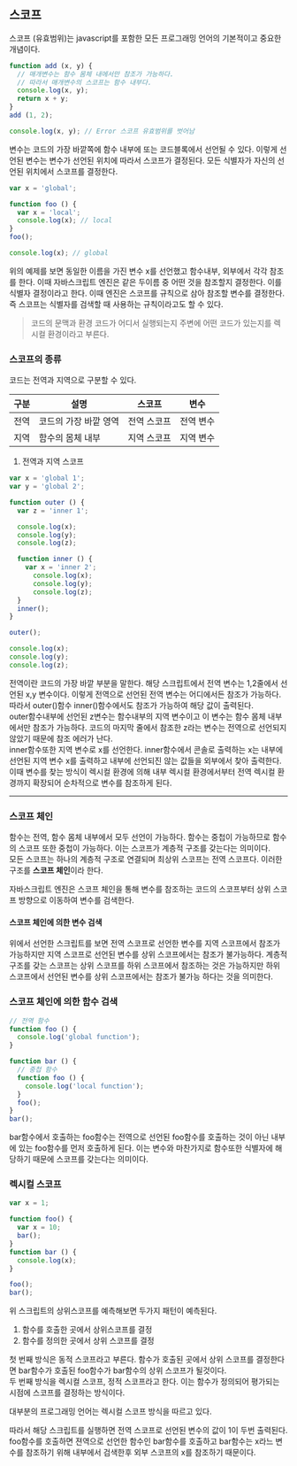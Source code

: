 ## 스코프
스코프 (유효범위)는 javascript를 포함한 모든 프로그래밍 언어의 기본적이고 중요한 개념이다. 

```js
function add (x, y) {
  // 매개변수는 함수 몸체 내에서만 참조가 가능하다.
  // 따라서 매개변수의 스코프는 함수 내부다.
  console.log(x, y);
  return x + y;
}
add (1, 2);

console.log(x, y); // Error 스코프 유효범위를 벗어남
```
변수는 코드의 가장 바깥쪽에 함수 내부에 또는 코드블록에서 선언될 수 있다. 이렇게 선언된 변수는 변수가 선언된 위치에 따라서 스코프가 결정된다. 모든 식별자가 자신의 선언된 위치에서 스코프를 결정한다.

```js
var x = 'global';

function foo () {
  var x = 'local';
  console.log(x); // local
}
foo();

console.log(x); // global
```
위의 예제를 보면 동일한 이름을 가진 변수 x를 선언했고 함수내부, 외부에서 각각 참조를 한다. 이때 자바스크립트 엔진은 같은 두이름 중 어떤 것을 참조할지 결정한다. 이를 식별자 결정이라고 한다. 이때 엔진은 스코프를 규칙으로 삼아 참조할 변수를 결정한다. 즉 스코프는 식별자를 검색할 때 사용하는 규칙이라고도 할 수 있다.

> 코드의 문맥과 환경
> 코드가 어디서 실행되는지 주변에 어떤 코드가 있는지를 렉시컬 환경이라고 부른다. 

### 스코프의 종류
코드는 전역과 지역으로 구분할 수 있다.

|구분|설명|스코프|변수|
|---|---|---|---|
|전역|코드의 가장 바깥 영역|전역 스코프|전역 변수|
|지역|함수의 몸체 내부|지역 스코프|지역 변수|

1. 전역과 지역 스코프
```js
var x = 'global 1';
var y = 'global 2';

function outer () {
  var z = 'inner 1';

  console.log(x);
  console.log(y);
  console.log(z);

  function inner () {
    var x = 'inner 2';
      console.log(x);
      console.log(y);
      console.log(z);
  }
  inner();
}

outer();

console.log(x);
console.log(y);
console.log(z);
```
전역이란 코드의 가장 바깥 부분을 말한다. 해당 스크립트에서 전역 변수는 1,2줄에서 선언된 x,y 변수이다. 이렇게 전역으로 선언된 전역 변수는 어디에서든 참조가 가능하다.  
따라서 outer()함수 inner()함수에서도 참조가 가능하여 해당 값이 출력된다.  
outer함수내부에 선언된 z변수는 함수내부의 지역 변수이고 이 변수는 함수 몸체 내부에서만 참조가 가능하다. 코드의 마지막 줄에서 참조한 z라는 변수는 전역으로 선언되지 않았기 때문에 참조 에러가 난다.  
inner함수또한 지역 변수로 x를 선언한다. inner함수에서 콘솔로 출력하는 x는 내부에 선언된 지역 변수 x를 출력하고 내부에 선언되진 않는 값들을 외부에서 찾아 출력한다.  
이때 변수를 찾는 방식이 렉시컬 환경에 의해 내부 렉시컬 환경에서부터 전역 렉시컬 환경까지 확장되어 순차적으로 변수를 참조하게 된다.

---
### 스코프 체인
함수는 전역, 함수 몸체 내부에서 모두 선언이 가능하다. 함수는 중첩이 가능하므로 함수의 스코프 또한 중첩이 가능하다. 이는 스코프가 계층적 구조를 갖는다는 의미이다.  
모든 스코프는 하나의 계층적 구조로 연결되며 최상위 스코프는 전역 스코프다. 이러한 구조를 **스코프 체인**이라 한다.

자바스크립트 엔진은 스코프 체인을 통해 변수를 참조하는 코드의 스코프부터 상위 스코프 방향으로 이동하여 변수를 검색한다.

#### 스코프 체인에 의한 변수 검색
위에서 선언한 스크립트를 보면 전역 스코프로 선언한 변수를 지역 스코프에서 참조가 가능하지만 지역 스코프로 선언된 변수를 상위 스코프에서는 참조가 불가능하다.
계층적 구조를 갖는 스코프는 상위 스코프를 하위 스코프에서 참조하는 것은 가능하지만 하위 스코프에서 선언된 변수를 상위 스코프에서는 참조가 불가능 하다는 것을 의미한다.

### 스코프 체인에 의한 함수 검색
```js
// 전역 함수
function foo () {
  console.log('global function');
}

function bar () {
  // 중첩 함수
  function foo () {
    console.log('local function');
  }
  foo();
}
bar();
```
bar함수에서 호출하는 foo함수는 전역으로 선언된 foo함수를 호출하는 것이 아닌 내부에 있는 foo함수를 먼저 호출하게 된다. 이는 변수와 마찬가지로 함수또한 식별자에 해당하기 때문에 스코프를 갖는다는 의미이다.

### 렉시컬 스코프
```js
var x = 1;

function foo() {
  var x = 10;
  bar();
}
function bar () {
  console.log(x);
}

foo();
bar();
```
위 스크립트의 상위스코프를 예측해보면 두가지 패턴이 예측된다.
1. 함수를 호출한 곳에서 상위스코프를 결정
2. 함수를 정의한 곳에서 상위 스코프를 결정

첫 번째 방식은 동적 스코프라고 부른다. 함수가 호출된 곳에서 상위 스코프를 결정한다면 bar함수가 호출된 foo함수가 bar함수의 상위 스코프가 될것이다.  
두 번째 방식을 렉시컬 스코프, 정적 스코프라고 한다. 이는 함수가 정의되어 평가되는 시점에 스코프를 결정하는 방식이다.

대부분의 프로그래밍 언어는 렉시컬 스코프 방식을 따르고 있다.

따라서 해당 스크립트를 실행하면 전역 스코프로 선언된 변수의 값이 1이 두번 출력된다.  
foo함수를 호출하면 젼역으로 선언한 함수인 bar함수를 호출하고 bar함수는 x라느 변수를 참조하기 위해 내부에서 검색한후 외부 스코프의 x를 참조하기 때문이다.  
